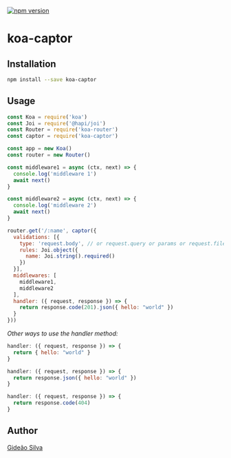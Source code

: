 [![npm version](https://img.shields.io/npm/v/koa-captor.svg?style=flat)](https://www.npmjs.com/package/koa-captor)

# koa-captor

## Installation
```bash
npm install --save koa-captor
```

## Usage
```js
const Koa = require('koa')
const Joi = require('@hapi/joi')
const Router = require('koa-router')
const captor = require('koa-captor')

const app = new Koa()
const router = new Router()

const middleware1 = async (ctx, next) => {
  console.log('middleware 1')
  await next()
}

const middleware2 = async (ctx, next) => {
  console.log('middleware 2')
  await next()
}

router.get('/:name', captor({
  validations: [{
    type: 'request.body', // or request.query or params or request.files or request.file
    rules: Joi.object({
      name: Joi.string().required()
    })
  }],
  middlewares: [
    middleware1,
    middleware2
  ],
  handler: ({ request, response }) => {
    return response.code(201).json({ hello: "world" })
  }
}))
```

*Other ways to use the handler method:*
```js
handler: ({ request, response }) => {
  return { hello: "world" }
}
```

```js
handler: ({ request, response }) => {
  return response.json({ hello: "world" })
}
```

```js
handler: ({ request, response }) => {
  return response.code(404)
}
```

## Author
[Gideão Silva](https://github.com/gideaoms)
